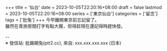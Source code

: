 +++
title = '仙台'
date = 2023-10-05T22:20:16+08:00
draft = false
lastmod = 2023-10-05T22:20:16+08:00
series = ['東京仙台']
categories = ['留念']
tags = ['批兔']
+++
今早離開東京前忘記留了。<br>
雖然在青旅房間打字有點大聲，但得趁現在還記得時趕快發。<br>
<br>
--<br>
※ 發信站: 批踢踢兔(ptt2.cc), 來自: xxx.xxx.xxx.xxx (日本)<br>
